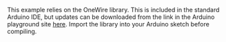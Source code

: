 This example relies on the OneWire library. This is included in the standard Arduino IDE, but updates can be downloaded from the link in the Arduino playground site [here](http://playground.arduino.cc/Learning/OneWire). Import the library into your Arduino sketch before compiling.